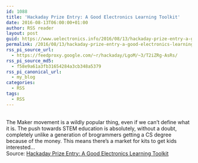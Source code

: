 ```yaml
---
id: 1088
title: 'Hackaday Prize Entry: A Good Electronics Learning Toolkit'
date: 2016-08-13T06:00:00+01:00
author: RSS reader
layout: post
guid: https://www.uelectronics.info/2016/08/13/hackaday-prize-entry-a-good-electronics-learning-toolkit/
permalink: /2016/08/13/hackaday-prize-entry-a-good-electronics-learning-toolkit/
rss_pi_source_url:
  - https://feedproxy.google.com/~r/hackaday/LgoM/~3/T2iZRg-AsRs/
rss_pi_source_md5:
  - f58e9a61a3fb31654284a3cb348a5379
rss_pi_canonical_url:
  - my_blog
categories:
  - RSS
tags:
  - RSS
---
```

&#013;  
The Maker movement is a wildly popular thing, even if we can’t define what it is. The push towards STEM education is absolutely, without a doubt, completely unlike a generation of brogrammers getting a CS degree because of the money. This means there’s a market for kits to get kids interested…&#013;  
Source: <a href="https://feedproxy.google.com/~r/hackaday/LgoM/~3/T2iZRg-AsRs/" target="_blank">Hackaday Prize Entry: A Good Electronics Learning Toolkit</a>